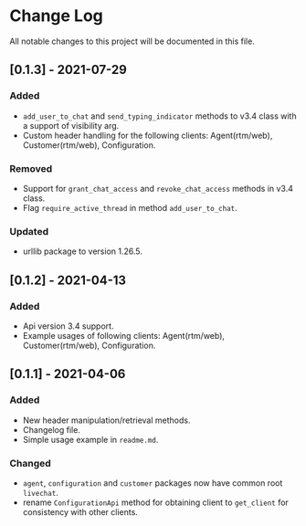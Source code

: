# Change Log
All notable changes to this project will be documented in this file.

## [0.1.3] - 2021-07-29

### Added

- `add_user_to_chat` and `send_typing_indicator` methods to v3.4 class with a support of visibility arg.
- Custom header handling for the following clients: Agent(rtm/web), Customer(rtm/web), Configuration.

### Removed

- Support for `grant_chat_access` and `revoke_chat_access` methods in v3.4 class.
- Flag `require_active_thread` in method `add_user_to_chat`.

### Updated

- urllib package to version 1.26.5.


## [0.1.2] - 2021-04-13

### Added

- Api version 3.4 support.
- Example usages of following clients: Agent(rtm/web), Customer(rtm/web), Configuration.


## [0.1.1] - 2021-04-06

### Added

- New header manipulation/retrieval methods.
- Changelog file.
- Simple usage example in `readme.md`.

### Changed

- `agent`, `configuration` and `customer` packages now have common root `livechat`.
- rename `ConfigurationApi` method for obtaining client to `get_client` for consistency with other clients.
